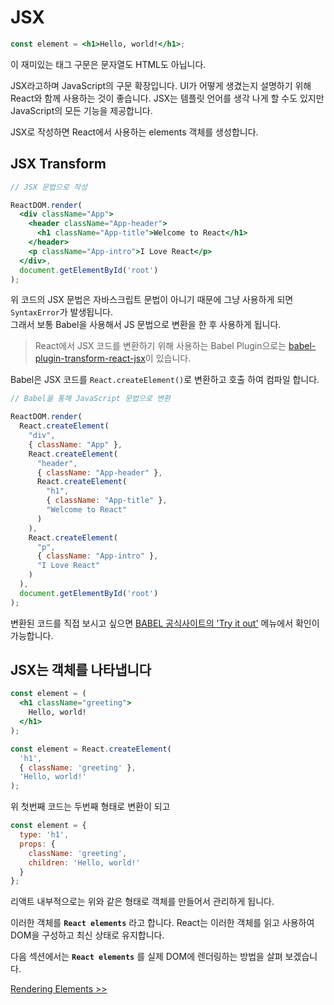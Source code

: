 # JSX

```jsx
const element = <h1>Hello, world!</h1>;
```

이 재미있는 태그 구문은 문자열도 HTML도 아닙니다.  

JSX라고하며 JavaScript의 구문 확장입니다. UI가 어떻게 생겼는지 설명하기 위해 React와 함께 사용하는 것이 좋습니다. JSX는 템플릿 언어를 생각 나게 할 수도 있지만 JavaScript의 모든 기능을 제공합니다.  

JSX로 작성하면 React에서 사용하는 elements 객체를 생성합니다.  

## JSX Transform

```jsx
// JSX 문법으로 작성

ReactDOM.render(
  <div className="App">
    <header className="App-header">
      <h1 className="App-title">Welcome to React</h1>
    </header>
    <p className="App-intro">I Love React</p>
  </div>,
  document.getElementById('root')
);
```

위 코드의 JSX 문법은 자바스크립트 문법이 아니기 때문에 그냥 사용하게 되면 `SyntaxError`가 발생됩니다.  
그래서 보통 Babel을 사용해서 JS 문법으로 변환을 한 후 사용하게 됩니다.  

> React에서 JSX 코드를 변환하기 위해 사용하는 Babel Plugin으로는 [babel-plugin-transform-react-jsx](https://babeljs.io/docs/en/babel-plugin-transform-react-jsx)이 있습니다.  

Babel은 JSX 코드를 `React.createElement()`로 변환하고 호출 하여 컴파일 합니다.  

```jsx
// Babel을 통해 JavaScript 문법으로 변환

ReactDOM.render(
  React.createElement(
    "div",
    { className: "App" },
    React.createElement(
      "header",
      { className: "App-header" },
      React.createElement(
        "h1",
        { className: "App-title" },
        "Welcome to React"
      )
    ),
    React.createElement(
      "p",
      { className: "App-intro" },
      "I Love React"
    )
  ),
  document.getElementById('root')
);
```

변환된 코드를 직접 보시고 싶으면 [BABEL 공식사이트의 'Try it out'](https://babeljs.io/repl#?babili=false&browsers=&build=&builtIns=false&spec=false&loose=false&code_lz=EoUwhgxgLgIg8gWQHQCcQDsAmIUAoBQABIQDyYCWAboRADZgDODAcmALYgC8ARAIIAO_bgD4ixUgAtw2FDXpNWHHgP4BaKWBkix4yQEY5jFuy59BqqOSi0QIgOohaEAPYdCUZ4VCQoJAPQSeqK6_hoyweIk_IYKJsrm5OhQKM4iAJKEADLOlCBe4ND-_BH-FJTCADRimM4QAK4cSUgA5iBQAKI2jVAAQgCeaZi4AOQpzlDDAJT4kwDcQA&debug=false&forceAllTransforms=false&shippedProposals=false&circleciRepo=&evaluate=false&fileSize=false&timeTravel=false&sourceType=module&lineWrap=true&presets=es2015%2Creact%2Cstage-2&prettier=false&targets=&version=6.26.0&envVersion=) 메뉴에서 확인이 가능합니다.  

## JSX는 객체를 나타냅니다

```jsx
const element = (
  <h1 className="greeting">
    Hello, world!
  </h1>
);
```

```jsx
const element = React.createElement(
  'h1',
  { className: 'greeting' },
  'Hello, world!'
);
```

위 첫번째 코드는 두번째 형태로 변환이 되고

```jsx
const element = {
  type: 'h1',
  props: {
    className: 'greeting',
    children: 'Hello, world!'
  }
};
```

리액트 내부적으로는 위와 같은 형태로 객체를 만들어서 관리하게 됩니다.  

이러한 객체를 **`React elements`** 라고 합니다. React는 이러한 객체를 읽고 사용하여 DOM을 구성하고 최신 상태로 유지합니다.  

다음 섹션에서는 **`React elements`** 를 실제 DOM에 렌더링하는 방법을 살펴 보겠습니다.  

[Rendering Elements >>](../rendering-elements/README.md)
